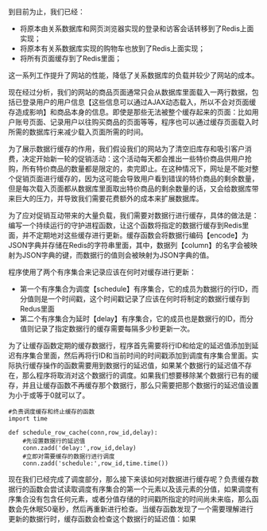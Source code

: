 到目前为止，我们已经：

* 将原本由关系数据库和网页浏览器实现的登录和访客会话转移到了Redis上面实现；
* 将原本有关系数据库实现的购物车也放到了Redis上面实现；
* 将所有页面缓存到了Redis里面；

这一系列工作提升了网站的性能，降低了关系数据库的负载并较少了网站的成本。

现在经过分析，我们的网站的商品页面通常只会从数据库里面载入一两行数据，包括已登录用户的用户信息【这些信息可以通过AJAX动态载入，所以不会对页面缓存造成影响】和商品本身的信息。即使是那些无法被整个缓存起来的页面：比如用户账号页面、记录用户以往购买商品的页面等等，程序也可以通过缓存页面载入时所需的数据库行来减少载入页面所需的时间。

为了展示数据行缓存的作用，我们假设我们的网站为了清空旧库存和吸引客户消费，决定开始新一轮的促销活动：这个活动每天都会推出一些特价商品供用户抢购，所有特价商品的数量都是限定的，卖完即止。在这种情况下，网址是不能对整个促销页面进行缓存的，因为这可能会导致用户看到错误的特价商品的剩余数量，但是每次载入页面都从数据库里面取出特价商品的剩余数量的话，又会给数据库带来巨大的压力，并导致我们需要花费额外的成本来扩展数据库。

为了应对促销互动带来的大量负载，我们需要对数据行进行缓存，具体的做法是：编写一个持续运行的守护进程函数，让这个函数将指定的数据行缓存到Redis里面，并不定期地对这些缓存进行更新。缓存函数会将数据行编码【encode】为JSON字典并存储在Redis的字符串里面，其中，数据列【column】的名字会被映射为JSON字典的键，而数据行的值则会被映射为JSON字典的值。

程序使用了两个有序集合来记录应该在何时对缓存进行更新：

* 第一个有序集合为调度【schedule】有序集合，它的成员为数据行的行ID，而分值则是一个时间戳，这个时间戳记录了应该在何时将制定的数据行缓存到Redus里面
* 第二个有序集合为延时【delay】有序集合，它的成员也是数据行的ID，而分值则记录了指定数据行的缓存需要每隔多少秒更新一次。

为了让缓存函数定期的缓存数据行，程序首先需要将行ID和给定的延迟值添加到延迟有序集合里面，然后再将行ID和当前时间的时间戳添加到调度有序集合里面。实际执行缓存操作的函数需要用到数据行的延迟值，如果某个数据行的延迟值不存在，那么程序将取消对这个数据行的调度。如果我们想要移除某个数据行已有的缓存，并且让缓存函数不再缓存那个数据行，那么只需要把那个数据行的延迟值设置为小于或等于0就可以了。

```
#负责调度缓存和终止缓存的函数
import time

def schedule_row_cache(conn,row_id,delay):
    #先设置数据行的延迟值
    conn.zadd('delay:',row_id,delay)
    #立即对需要缓存的数据行进行调度
    conn.zadd('schedule:',row_id,time.time())
```

现在我们已经完成了调度部分，那么接下来该如何对数据进行缓存呢？负责缓存数据行的函数会尝试读取调度有序集合的第一个元素以及该元素的分值，如果调度有序集合没有包含任何元素，或者分值存储的时间戳所指定的时间尚未来临，那么函数会先休眠50毫秒，然后再重新进行检查。当缓存函数发现了一个需要理解进行更新的数据行时，缓存函数会检查这个数据行的延迟值：如果

